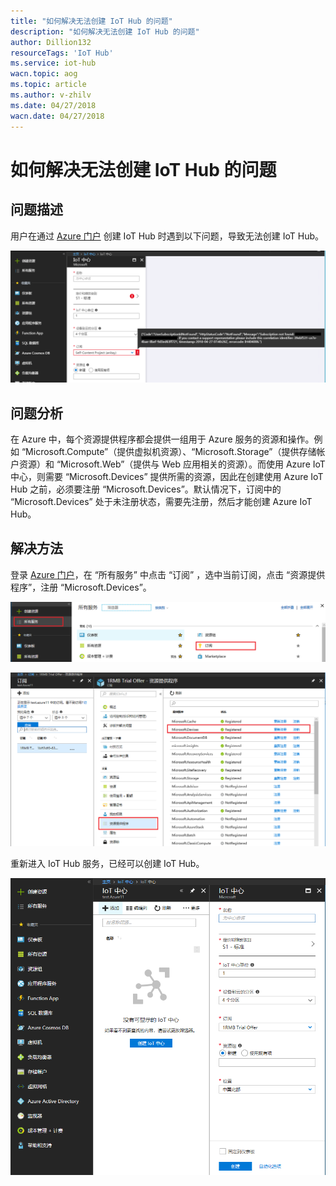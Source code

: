 ```yaml
---
title: "如何解决无法创建 IoT Hub 的问题"
description: "如何解决无法创建 IoT Hub 的问题"
author: Dillion132
resourceTags: 'IoT Hub'
ms.service: iot-hub
wacn.topic: aog
ms.topic: article
ms.author: v-zhilv
ms.date: 04/27/2018
wacn.date: 04/27/2018
---
```


# 如何解决无法创建 IoT Hub 的问题

## 问题描述

用户在通过 [Azure 门户](https://portal.azure.cn) 创建 IoT Hub 时遇到以下问题，导致无法创建 IoT Hub。

![errormessage.PNG](./media/aog-iot-hub-can-not-create-iot-hub/errormessage.PNG)

## 问题分析

在 Azure 中，每个资源提供程序都会提供一组用于 Azure 服务的资源和操作。例如 “Microsoft.Compute”（提供虚拟机资源）、“Microsoft.Storage”（提供存储帐户资源）和 “Microsoft.Web”（提供与 Web 应用相关的资源）。而使用 Azure IoT 中心，则需要 “Microsoft.Devices” 提供所需的资源，因此在创建使用 Azure IoT Hub 之前，必须要注册 “Microsoft.Devices”。默认情况下，订阅中的 “Microsoft.Devices” 处于未注册状态，需要先注册，然后才能创建 Azure IoT Hub。

## 解决方法

登录 [Azure 门户](https://portal.azure.cn)，在 “所有服务” 中点击 “订阅” ，选中当前订阅，点击 “资源提供程序”，注册 “Microsoft.Devices”。

![getmanageddisks.PNG](./media/aog-iot-hub-can-not-create-iot-hub/subscription.PNG)

![getmanageddisks.PNG](./media/aog-iot-hub-can-not-create-iot-hub/registerprovider.PNG)

重新进入 IoT Hub 服务，已经可以创建 IoT Hub。

![getmanageddisks.PNG](./media/aog-iot-hub-can-not-create-iot-hub/createiothub.PNG)